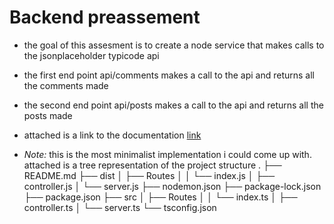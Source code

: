 # Backend preassement
* the goal of this assesment is to create a node service that makes calls to the jsonplaceholder typicode api
* the first end point api/comments makes a call to the api and returns all the comments made 
* the second end point api/posts makes a call to the api and returns all the posts made

* attached is a link to the documentation [link](https://documenter.getpostman.com/view/26441774/2s93m4Y3J9)
* _Note:_ this is the most minimalist implementation i could come up with. attached is a tree representation of the project structure
.
├── README.md
├── dist
│   ├── Routes
│   │   └── index.js
│   ├── controller.js
│   └── server.js
├── nodemon.json
├── package-lock.json
├── package.json
├── src
│   ├── Routes
│   │   └── index.ts
│   ├── controller.ts
│   └── server.ts
└── tsconfig.json


